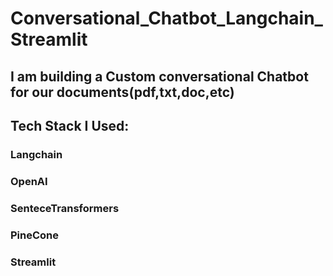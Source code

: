 # Conversational_Chatbot_Langchain_Streamlit

## I am building a Custom conversational Chatbot for our documents(pdf,txt,doc,etc)
## Tech Stack I Used:
  ### Langchain
  ### OpenAI
  ### SenteceTransformers
  ### PineCone
  ### Streamlit
